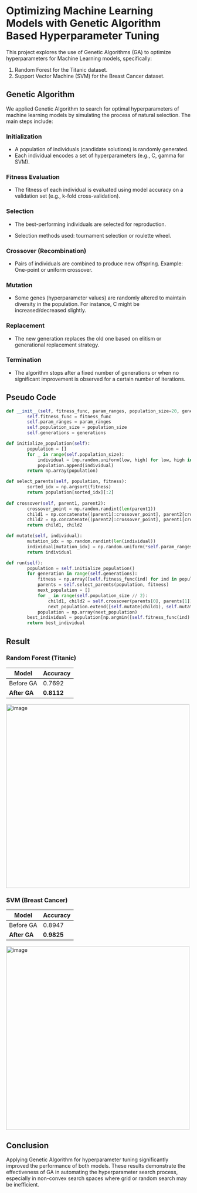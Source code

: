 # Optimizing Machine Learning Models with Genetic Algorithm Based Hyperparameter Tuning

This project explores the use of Genetic Algorithms (GA) to optimize hyperparameters for Machine Learning models, specifically:
  1. Random Forest for the Titanic dataset.
  2. Support Vector Machine (SVM) for the Breast Cancer dataset.

## Genetic Algorithm 
We applied Genetic Algorithm to search for optimal hyperparameters of machine learning models by simulating the process of natural selection. The main steps include:

### Initialization
  - A population of individuals (candidate solutions) is randomly generated.
  - Each individual encodes a set of hyperparameters (e.g., C, gamma for SVM).

### Fitness Evaluation
  - The fitness of each individual is evaluated using model accuracy on a validation set (e.g., k-fold cross-validation).

### Selection
  - The best-performing individuals are selected for reproduction.

  - Selection methods used: tournament selection or roulette wheel.

### Crossover (Recombination)
  - Pairs of individuals are combined to produce new offspring.
  Example: One-point or uniform crossover.

### Mutation
  - Some genes (hyperparameter values) are randomly altered to maintain diversity in the population.
  For instance, C might be increased/decreased slightly.

### Replacement
  - The new generation replaces the old one based on elitism or generational replacement strategy.

### Termination
  - The algorithm stops after a fixed number of generations or when no significant improvement is observed for a certain number of iterations.

## Pseudo Code
```python
def __init__(self, fitness_func, param_ranges, population_size=20, generations=50): 
        self.fitness_func = fitness_func 
        self.param_ranges = param_ranges 
        self.population_size = population_size 
        self.generations = generations 

def initialize_population(self): 
        population = [] 
        for _ in range(self.population_size): 
            individual = [np.random.uniform(low, high) for low, high in self.param_ranges] 
            population.append(individual) 
        return np.array(population) 

def select_parents(self, population, fitness): 
        sorted_idx = np.argsort(fitness) 
        return population[sorted_idx][:2] 
 
def crossover(self, parent1, parent2): 
        crossover_point = np.random.randint(len(parent1)) 
        child1 = np.concatenate((parent1[:crossover_point], parent2[crossover_point:])) 
        child2 = np.concatenate((parent2[:crossover_point], parent1[crossover_point:])) 
        return child1, child2 

def mutate(self, individual): 
        mutation_idx = np.random.randint(len(individual)) 
        individual[mutation_idx] = np.random.uniform(*self.param_ranges[mutation_idx]) 
        return individual 

def run(self): 
        population = self.initialize_population() 
        for generation in range(self.generations): 
            fitness = np.array([self.fitness_func(ind) for ind in population]) 
            parents = self.select_parents(population, fitness) 
            next_population = [] 
            for _ in range(self.population_size // 2): 
                child1, child2 = self.crossover(parents[0], parents[1]) 
                next_population.extend([self.mutate(child1), self.mutate(child2)]) 
            population = np.array(next_population) 
        best_individual = population[np.argmin([self.fitness_func(ind) for ind in population])] 
        return best_individual
```
## Result 
### Random Forest (Titanic)
| Model        | Accuracy   |
| ------------ | ---------- |
| Before GA    | 0.7692     |
| **After GA** | **0.8112** |

<img src="https://github.com/user-attachments/assets/8de7ea5a-0bff-4480-aed1-153a619ed217" alt="image" width="500"/>

### SVM (Breast Cancer)
| Model        | Accuracy   |
| ------------ | ---------- |
| Before GA    | 0.8947     |
| **After GA** | **0.9825** |

<img width="500" alt="image" src="https://github.com/user-attachments/assets/a0036673-cb8a-4edc-bb48-79e81a29d2f4" />

## Conclusion
Applying Genetic Algorithm for hyperparameter tuning significantly improved the performance of both models. These results demonstrate the effectiveness of GA in automating the hyperparameter search process, especially in non-convex search spaces where grid or random search may be inefficient.








